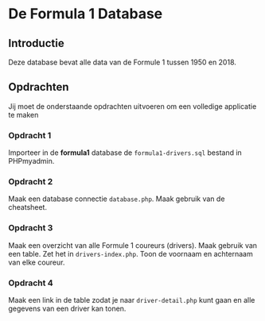 # De Formula 1 Database

## Introductie

Deze database bevat alle data van de Formule 1 tussen 1950 en 2018. 

## Opdrachten

Jij moet de onderstaande opdrachten uitvoeren om een volledige applicatie te maken

### Opdracht 1

Importeer in de __formula1__ database de `formula1-drivers.sql` bestand in PHPmyadmin.

### Opdracht 2

Maak een database connectie `database.php`. Maak gebruik van de cheatsheet.

### Opdracht 3

Maak een overzicht van alle Formule 1 coureurs (drivers). Maak gebruik van een table. Zet het in `drivers-index.php`. Toon de voornaam en achternaam van elke coureur.

### Opdracht 4

Maak een link in de table zodat je naar `driver-detail.php` kunt gaan en alle gegevens van een driver kan tonen.